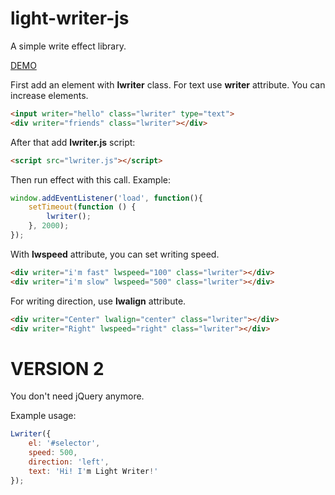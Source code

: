# light-writer-js
A simple write effect library.

<a href="https://yusufcanli.github.io/projects/light-writer-js/" target="_blank">DEMO</a>

First add an element with <b>lwriter</b> class. For text use <b>writer</b> attribute. You can increase elements.

```HTML
<input writer="hello" class="lwriter" type="text">
<div writer="friends" class="lwriter"></div>
```
After that add <b>lwriter.js</b> script:

```HTML
<script src="lwriter.js"></script>
```

Then run effect with this call. Example: 

```Javascript
window.addEventListener('load', function(){
    setTimeout(function () {
        lwriter();
    }, 2000);
});

```
With <b>lwspeed</b> attribute, you can set writing speed.

```HTML
<div writer="i'm fast" lwspeed="100" class="lwriter"></div>
<div writer="i'm slow" lwspeed="500" class="lwriter"></div>
```

For writing direction, use <b>lwalign</b> attribute.

```HTML
<div writer="Center" lwalign="center" class="lwriter"></div>
<div writer="Right" lwspeed="right" class="lwriter"></div>
```

# VERSION 2
You don't need jQuery anymore.

Example usage:

```Javascript
Lwriter({
    el: '#selector',
    speed: 500,
    direction: 'left',
    text: 'Hi! I'm Light Writer!'
});

```
